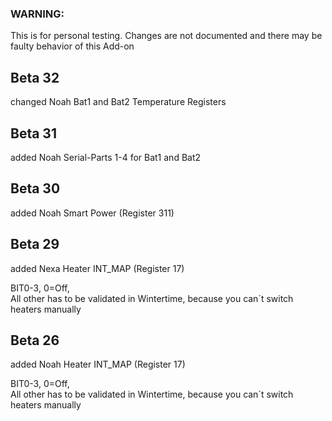### WARNING: 
This is for personal testing. 
Changes are not documented and there may be faulty behavior of this Add-on

## Beta 32

changed Noah Bat1 and Bat2 Temperature Registers


## Beta 31

added Noah Serial-Parts 1-4 for Bat1 and Bat2

## Beta 30

added Noah Smart Power (Register 311)

## Beta 29

added Nexa Heater INT_MAP (Register 17)

BIT0-3, 0=Off,   
All other has to be validated in Wintertime, because you can´t switch heaters manually

## Beta 26

added Noah Heater INT_MAP (Register 17)

BIT0-3, 0=Off,   
All other has to be validated in Wintertime, because you can´t switch heaters manually

